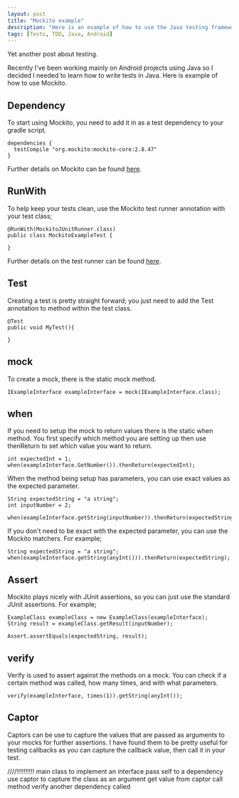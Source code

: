 ```yaml
---
layout: post
title: "Mockito example"
description: "Here is an example of how to use the Java testing framework Mockito"
tags: [Tests, TDD, Java, Android]
---
```


Yet another post about testing.

Recently I've been working mainly on Android projects using Java so I decided I needed to learn how to write tests in Java.
Here is example of how to use Mockito.

## Dependency

To start using Mockito, you need to add it in as a test dependency to your gradle script.

    dependencies {
      testCompile "org.mockito:mockito-core:2.8.47"
    }

Further details on Mockito can be found [here](http://site.mockito.org/).


## RunWith

To help keep your tests clean, use the Mockito test runner annotation with your test class;

    @RunWith(MockitoJUnitRunner.class)
    public class MockitoExampleTest {

    }
    
Further details on the test runner can be found [here](http://javadoc.io/doc/org.mockito/mockito-core/2.8.47).

## Test

Creating a test is pretty straight forward; you just need to add the Test annotation to method within the test class.

    @Test
    public void MyTest(){
        
    }

## mock

To create a mock, there is the static mock method.

    IExampleInterface exampleInterface = mock(IExampleInterface.class);

## when

If you need to setup the mock to return values there is the static when method.
You first specify which method you are setting up then use thenReturn to set which value you want 
to return.

    int expectedInt = 1;
    when(exampleInterface.GetNumber()).thenReturn(expectedInt);

When the method being setup has parameters, you can use exact values as the expected parameter.

    String expectedString = "a string";
    int inputNumber = 2;

    when(exampleInterface.getString(inputNumber)).thenReturn(expectedString);

If you don't need to be exact with the expected parameter, you can use the Mockito matchers.
For example;

    String expectedString = "a string";
    when(exampleInterface.getString(anyInt())).thenReturn(expectedString);

## Assert

Mockito plays nicely with JUnit assertions, so you can just use the standard JUnit assertions.
For example;

    ExampleClass exampleClass = new ExampleClass(exampleInterface);
    String result = exampleClass.getResult(inputNumber);

    Assert.assertEquals(expectedString, result);

## verify 

Verify is used to assert against the methods on a mock. You can check if a certain method was 
called, how many times, and with what parameters.

    verify(exampleInterface, times(1)).getString(anyInt());

## Captor

Captors can be use to capture the values that are passed as arguments to your mocks for further assertions.
I have found them to be pretty useful for testing callbacks as you can capture the callback value, then call it in your test.

////!!!!!!!!!!
main class to implement an interface
pass self to a dependency
use captor to capture the class as an argument
get value from captor
call method
verify another dependency called





